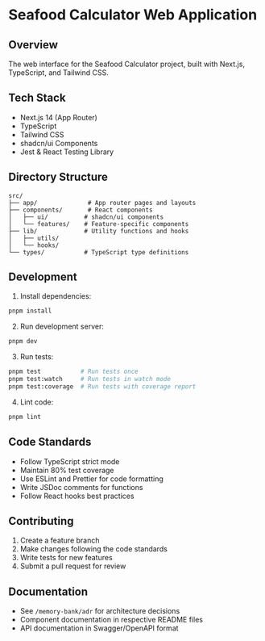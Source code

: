# Seafood Calculator Web Application

## Overview
The web interface for the Seafood Calculator project, built with Next.js, TypeScript, and Tailwind CSS.

## Tech Stack
- Next.js 14 (App Router)
- TypeScript
- Tailwind CSS
- shadcn/ui Components
- Jest & React Testing Library

## Directory Structure
```
src/
├── app/              # App router pages and layouts
├── components/       # React components
│   ├── ui/          # shadcn/ui components
│   └── features/    # Feature-specific components
├── lib/             # Utility functions and hooks
│   ├── utils/
│   └── hooks/
└── types/           # TypeScript type definitions
```

## Development
1. Install dependencies:
```bash
pnpm install
```

2. Run development server:
```bash
pnpm dev
```

3. Run tests:
```bash
pnpm test           # Run tests once
pnpm test:watch     # Run tests in watch mode
pnpm test:coverage  # Run tests with coverage report
```

4. Lint code:
```bash
pnpm lint
```

## Code Standards
- Follow TypeScript strict mode
- Maintain 80% test coverage
- Use ESLint and Prettier for code formatting
- Write JSDoc comments for functions
- Follow React hooks best practices

## Contributing
1. Create a feature branch
2. Make changes following the code standards
3. Write tests for new features
4. Submit a pull request for review

## Documentation
- See `/memory-bank/adr` for architecture decisions
- Component documentation in respective README files
- API documentation in Swagger/OpenAPI format
